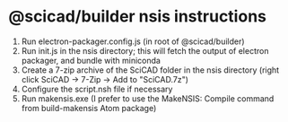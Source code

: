# @scicad/builder nsis instructions

1. Run electron-packager.config.js (in root of @scicad/builder)
2. Run init.js in the nsis directory; this will fetch the output of electron packager, and bundle with miniconda
4. Create a 7-zip archive of the SciCAD folder in the nsis directory (right click SciCAD -> 7-Zip -> Add to "SciCAD.7z")
5. Configure the script.nsh file if necessary
6. Run makensis.exe (I prefer to use the MakeNSIS: Compile command from build-makensis Atom package)

